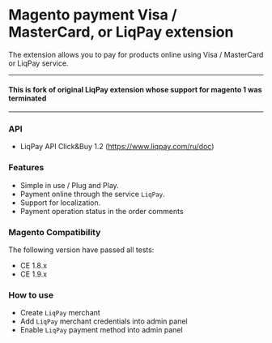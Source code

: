 # Magento payment Visa / MasterCard, or LiqPay extension 
The extension allows you to pay for products online using  Visa / MasterCard or LiqPay service.

-------------------------------------------------------------------------------------------------------------------------------
#### This is fork of original LiqPay extension whose support for magento 1 was terminated
-------------------------------------------------------------------------------------------------------------------------------

### API
* LiqPay API Click&Buy 1.2 (https://www.liqpay.com/ru/doc)

### Features
* Simple in use / Plug and Play.
* Payment online through the service `LiqPay`.
* Support for localization.
* Payment operation status in the order comments

### Magento Compatibility
The following version have passed all tests:
* CE 1.8.x
* CE 1.9.x

### How to use
* Create `LiqPay` merchant
* Add `LiqPay` merchant credentials into admin panel
* Enable `LiqPay` payment method into admin panel
